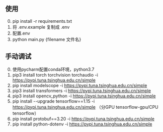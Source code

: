 ## 使用
0. pip install -r requirements.txt
1. 将 .env.example 复制成 .env
2. 配置.env
3. python main.py {filename 文件名}


## 手动调试
0. 使用pycharm配置conda环境，python3.7
1. pip3 install torch torchvision torchaudio -i https://pypi.tuna.tsinghua.edu.cn/simple
2. pip install modelscope -i https://pypi.tuna.tsinghua.edu.cn/simple
3. pip3 install transformers -i https://pypi.tuna.tsinghua.edu.cn/simple
4. pip3 install opencv_python -i https://pypi.tuna.tsinghua.edu.cn/simple
5. pip install --upgrade tensorflow==1.15 -i https://pypi.tuna.tsinghua.edu.cn/simple  （分GPU tensorflow-gpu/CPU tensorflow）
6. pip install protobuf==3.20 -i https://pypi.tuna.tsinghua.edu.cn/simple
7. pip install python-dotenv -i https://pypi.tuna.tsinghua.edu.cn/simple
